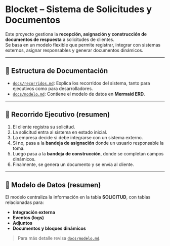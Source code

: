 # Blocket – Sistema de Solicitudes y Documentos

Este proyecto gestiona la **recepción, asignación y construcción de documentos de respuesta** a solicitudes de clientes.  
Se basa en un modelo flexible que permite registrar, integrar con sistemas externos, asignar responsables y generar documentos dinámicos.

---

## 📂 Estructura de Documentación
- [`docs/recorridos.md`](./docs/recorridos.md): Explica los recorridos del sistema, tanto para ejecutivos como para desarrolladores.
- [`docs/modelo.md`](./docs/modelo.md): Contiene el modelo de datos en **Mermaid ERD**.

---

## 🔹 Recorrido Ejecutivo (resumen)
1. El cliente registra su solicitud.  
2. La solicitud entra al sistema en estado inicial.  
3. La empresa decide si debe integrarse con un sistema externo.  
4. Si no, pasa a la **bandeja de asignación** donde un usuario responsable la toma.  
5. Luego pasa a la **bandeja de construcción**, donde se completan campos dinámicos.  
6. Finalmente, se genera un documento y se envía al cliente.

---

## 🔹 Modelo de Datos (resumen)
El modelo centraliza la información en la tabla **SOLICITUD**, con tablas relacionadas para:
- **Integración externa**
- **Eventos (logs)**
- **Adjuntos**
- **Documentos y bloques dinámicos**

> Para más detalle revisa [`docs/modelo.md`](./docs/modelo.md).
